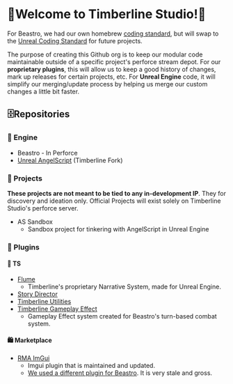 # 🌟Welcome to Timberline Studio!🌟

For Beastro, we had our own homebrew [coding standard](https://github.com/Timberline-Studio/TimberlineStandard), but will swap to the [Unreal Coding Standard](https://dev.epicgames.com/documentation/en-us/unreal-engine/epic-cplusplus-coding-standard-for-unreal-engine?application_version=5.6) for future projects.

The purpose of creating this Github org is to keep our modular code maintainable outside of a specific project's perforce stream depot. For our **proprietary plugins**, this will allow us to keep a good history of changes, mark up releases for certain projects, etc. For **Unreal Engine** code, it will simplify our merging/update process by helping us merge our custom changes a little bit faster.

## 🗄️Repositories 

### 🚙 Engine 
* Beastro - In Perforce
* [Unreal AngelScript](https://github.com/Timberline-Studio/Timberline-UE-AS) (Timberline Fork)

### 📐 Projects
**These projects are not meant to be tied to any in-development IP**. They for discovery and ideation only. Official Projects will exist solely on Timberline Studio's perforce server.

* AS Sandbox
  * Sandbox project for tinkering with AngelScript in Unreal Engine

### 🔌 Plugins
#### 🌲 TS
* [Flume](https://github.com/Timberline-Studio/Flume)
  * Timberline's proprietary Narrative System, made for Unreal Engine.
* [Story Director](https://github.com/Timberline-Studio/StoryDirector)
* [Timberline Utilities](https://github.com/Timberline-Studio/TimberlineUtilities)
* [Timberline Gameplay Effect](https://github.com/Timberline-Studio/TimberlineGameplayEffect)
  * Gameplay Effect system created for Beastro's turn-based combat system.

#### 🛍️ Marketplace
* [RMA ImGui](https://github.com/Timberline-Studio/TS-RMA-ImGui)
  * Imgui plugin that is maintained and updated.
  * [We used a different plugin for Beastro](https://github.com/segross/UnrealImGui). It is very stale and gross.
